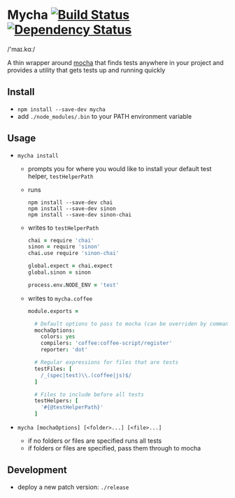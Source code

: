 # Mycha [![Build Status](https://travis-ci.org/Originate/mycha.png?branch=master)](https://travis-ci.org/Originate/mycha) [![Dependency Status](https://david-dm.org/Originate/mycha.svg)](https://david-dm.org/Originate/mycha)

/'maɪ.kɑː/

A thin wrapper around [mocha](https://github.com/mochajs/mocha)
that finds tests anywhere in your project
and provides a utility that gets tests up and running quickly


## Install

* `npm install --save-dev mycha`
* add `./node_modules/.bin` to your PATH environment variable


## Usage

* `mycha install`
  * prompts you for where you would like to install your default test helper, `testHelperPath`

  * runs
    ```
    npm install --save-dev chai
    npm install --save-dev sinon
    npm install --save-dev sinon-chai
    ```

  * writes to `testHelperPath`
    ```coffee
    chai = require 'chai'
    sinon = require 'sinon'
    chai.use require 'sinon-chai'

    global.expect = chai.expect
    global.sinon = sinon

    process.env.NODE_ENV = 'test'
    ```

  * writes to `mycha.coffee`
    ```coffee
    module.exports =

      # Default options to pass to mocha (can be overriden by command line options)
      mochaOptions:
        colors: yes
        compilers: 'coffee:coffee-script/register'
        reporter: 'dot'

      # Regular expressions for files that are tests
      testFiles: [
        /_(spec|test)\\.(coffee|js)$/
      ]

      # Files to include before all tests
      testHelpers: [
        '#{@testHelperPath}'
      ]
    ```

* `mycha [mochaOptions] [<folder>...] [<file>...]`
  * if no folders or files are specified runs all tests
  * if folders or files are specified, pass them through to mocha


## Development

* deploy a new patch version: `./release`
